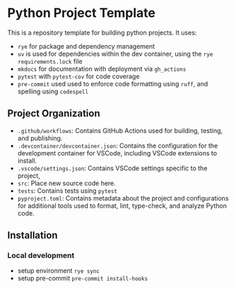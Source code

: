 # Python Project Template

This is a repository template for building python projects.
It uses:

- `rye` for package and dependency management
- `uv` is used for dependencies within the dev container, using the `rye` `requirements.lock` file
- `mkdocs` for documentation with deployment via `gh_actions`
- `pytest` with `pytest-cov` for code coverage
- `pre-commit` used used to enforce code formatting using `ruff`, and spelling using `codespell`

## Project Organization

- `.github/workflows`: Contains GitHub Actions used for building, testing, and publishing.
- `.devcontainer/devcontainer.json`: Contains the configuration for the development container for VSCode, including  VSCode extensions to install.
- `.vscode/settings.json`: Contains VSCode settings specific to the project,
- `src`: Place new source code here.
- `tests`: Contains tests using `pytest`
- `pyproject.toml`: Contains metadata about the project and configurations for additional tools used to format, lint, type-check, and analyze Python code.

## Installation

### Local development

- setup environment `rye sync`
- setup pre-commit `pre-commit install-hooks`
